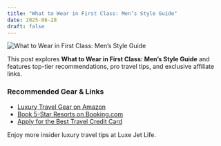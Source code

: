 ```yaml
---
title: "What to Wear in First Class: Men’s Style Guide"
date: 2025-06-28
draft: false
---
```


![What to Wear in First Class: Men’s Style Guide](../../static/images/what-to-wear-in-first-class-mens-style-guide.jpg)

This post explores **What to Wear in First Class: Men’s Style Guide** and features top-tier recommendations, pro travel tips, and exclusive affiliate links.

### Recommended Gear & Links
- [Luxury Travel Gear on Amazon](https://www.amazon.com/s?k=luxury+travel+gear&tag=your-affiliate-id)
- [Book 5-Star Resorts on Booking.com](https://www.booking.com/index.html?aid=your-affiliate-id)
- [Apply for the Best Travel Credit Card](https://creditcards.com/compare/?affiliate=your-affiliate-id)

Enjoy more insider luxury travel tips at Luxe Jet Life.
